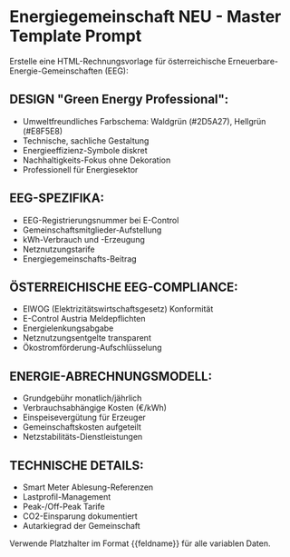 # Energiegemeinschaft NEU - Master Template Prompt

Erstelle eine HTML-Rechnungsvorlage für österreichische Erneuerbare-Energie-Gemeinschaften (EEG):

## DESIGN "Green Energy Professional":
- Umweltfreundliches Farbschema: Waldgrün (#2D5A27), Hellgrün (#E8F5E8)
- Technische, sachliche Gestaltung
- Energieeffizienz-Symbole diskret
- Nachhaltigkeits-Fokus ohne Dekoration
- Professionell für Energiesektor

## EEG-SPEZIFIKA:
- EEG-Registrierungsnummer bei E-Control
- Gemeinschaftsmitglieder-Aufstellung
- kWh-Verbrauch und -Erzeugung
- Netznutzungstarife
- Energiegemeinschafts-Beitrag

## ÖSTERREICHISCHE EEG-COMPLIANCE:
- ElWOG (Elektrizitätswirtschaftsgesetz) Konformität
- E-Control Austria Meldepflichten
- Energielenkungsabgabe
- Netznutzungsentgelte transparent
- Ökostromförderung-Aufschlüsselung

## ENERGIE-ABRECHNUNGSMODELL:
- Grundgebühr monatlich/jährlich
- Verbrauchsabhängige Kosten (€/kWh)
- Einspeisevergütung für Erzeuger
- Gemeinschaftskosten aufgeteilt
- Netzstabilitäts-Dienstleistungen

## TECHNISCHE DETAILS:
- Smart Meter Ablesung-Referenzen
- Lastprofil-Management
- Peak-/Off-Peak Tarife
- CO2-Einsparung dokumentiert
- Autarkiegrad der Gemeinschaft

Verwende Platzhalter im Format {{feldname}} für alle variablen Daten.